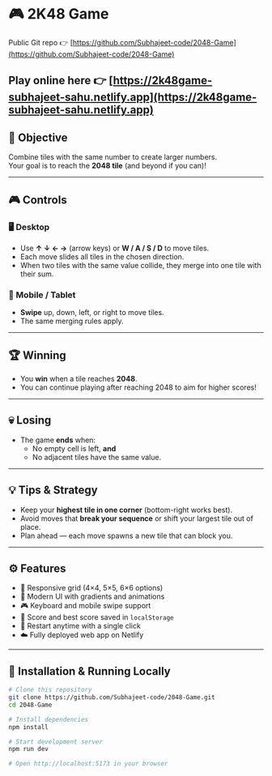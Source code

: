 # 🎮 2K48 Game
 


Public Git repo 👉 [https://github.com/Subhajeet-code/2048-Game](https://github.com/Subhajeet-code/2048-Game)


Play online here 👉 [https://2k48game-subhajeet-sahu.netlify.app](https://2k48game-subhajeet-sahu.netlify.app)
---

## 🎯 Objective

Combine tiles with the same number to create larger numbers.  
Your goal is to reach the **2048 tile** (and beyond if you can)!

---

## 🎮 Controls

### 🖥️ Desktop
- Use **↑ ↓ ← →** (arrow keys) or **W / A / S / D** to move tiles.
- Each move slides all tiles in the chosen direction.
- When two tiles with the same value collide, they merge into one tile with their sum.

### 📱 Mobile / Tablet
- **Swipe** up, down, left, or right to move tiles.
- The same merging rules apply.

---

## 🏆 Winning
- You **win** when a tile reaches **2048**.
- You can continue playing after reaching 2048 to aim for higher scores!

---

## 💀 Losing
- The game **ends** when:
  - No empty cell is left, **and**
  - No adjacent tiles have the same value.

---

## 💡 Tips & Strategy
- Keep your **highest tile in one corner** (bottom-right works best).
- Avoid moves that **break your sequence** or shift your largest tile out of place.
- Plan ahead — each move spawns a new tile that can block you.

---

## ⚙️ Features
- 🧩 Responsive grid (4×4, 5×5, 6×6 options)
- 🎨 Modern UI with gradients and animations
- 🎮 Keyboard and mobile swipe support
- 💾 Score and best score saved in `localStorage`
- 🔁 Restart anytime with a single click
- ☁️ Fully deployed web app on Netlify

---

## 🧱 Installation & Running Locally

```bash
# Clone this repository
git clone https://github.com/Subhajeet-code/2048-Game.git
cd 2048-Game

# Install dependencies
npm install

# Start development server
npm run dev

# Open http://localhost:5173 in your browser

